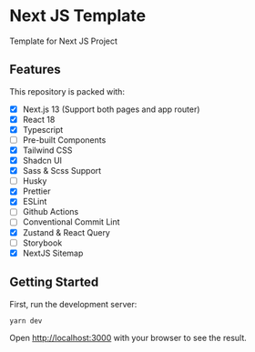 # Next JS Template

Template for Next JS Project

## Features

This repository is packed with:

- [x] Next.js 13 (Support both pages and app router)
- [x] React 18
- [x] Typescript
- [ ] Pre-built Components
- [x] Tailwind CSS
- [x] Shadcn UI
- [x] Sass & Scss Support
- [ ] Husky
- [x] Prettier
- [x] ESLint
- [ ] Github Actions
- [ ] Conventional Commit Lint
- [x] Zustand & React Query
- [ ] Storybook
- [x] NextJS Sitemap

## Getting Started

First, run the development server:

```bash
yarn dev
```

Open [http://localhost:3000](http://localhost:3000) with your browser to see the result.
